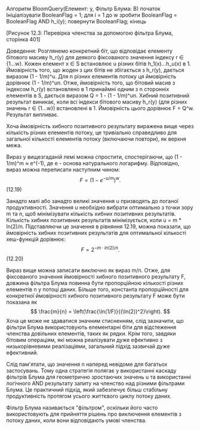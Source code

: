 Алгоритм BloomQuery(Елемент: y, Фільтр Блума: B)
початок
  Ініціалізувати BooleanFlag = 1;
  для i = 1 до w зробити
    BooleanFlag = BooleanFlag AND h_i(y);
  повернути BooleanFlag;
кінець

[Рисунок 12.3: Перевірка членства за допомогою фільтра Блума, сторінка 401]

Доведення: Розглянемо конкретний біт, що відповідає елементу бітового масиву h_r(y) для деякого фіксованого значення індексу r ∈ {1...w}. Кожен елемент x ∈ S встановлює u різних бітів h_1(x)...h_u(x) в 1. Ймовірність того, що жоден з цих бітів не збігається з h_r(y), дається виразом (1 - 1/m)^u. Для n різних елементів потоку ця ймовірність дорівнює (1 - 1/m)^un. Отже, ймовірність того, що бітовий масив з індексом h_r(y) встановлено в 1 принаймні одним з n сторонніх елементів в S, дається виразом Q = 1 - (1 - 1/m)^un. Хибний позитивний результат виникає, коли всі індекси бітового масиву h_r(y) (для різних значень r ∈ {1...w}) встановлені в 1. Ймовірність цього дорівнює F = Q^w. Результат випливає.

Хоча ймовірність хибного позитивного результату виражена вище через кількість різних елементів потоку, це тривіально справедливо для загальної кількості елементів потоку (включаючи повтори), як верхня межа.

Вираз у вищезгаданій лемі можна спростити, спостерігаючи, що (1 - 1/m)^m ≈ e^(-1), де e - основа натурального логарифму. Відповідно, вираз можна переписати наступним чином:
$$
F = (1 - e^{-u/m})^w.
$$
(12.19)

Занадто малі або занадто великі значення u призводять до поганої продуктивності. Значення u необхідно вибрати оптимально з точки зору m та n, щоб мінімізувати кількість хибних позитивних результатів. Кількість хибних позитивних результатів мінімізується, коли u = m * ln(2)/n. Підставляючи це значення в рівняння 12.19, можна показати, що ймовірність хибних позитивних результатів для оптимальної кількості хеш-функцій дорівнює:
$$
F = 2^{-m \cdot ln(2)/n}.
$$
(12.20)

Вираз вище можна записати виключно як вираз m/n. Отже, для фіксованого значення ймовірності хибного позитивного результату F, довжина фільтра Блума повинна бути пропорційною кількості різних елементів n у потоці даних. Більше того, константа пропорційності для конкретної ймовірності хибного позитивного результату F може бути показана як
$$
\frac{m}{n} = \left(\frac{\ln(1/F)}{(\ln(2))^2}\right).
$$
Хоча це може не здаватися значним стисненням, слід зазначити, що фільтри Блума використовують елементарні біти для відстеження членства довільних елементів, таких як рядки. Крім того, завдяки бітовим операціям, які можна реалізувати дуже ефективно з низькорівневими реалізаціями, загальний підхід зазвичай дуже ефективний.

Слід пам'ятати, що значення n наперед невідоме для багатьох застосувань. Тому одна стратегія полягає у використанні каскаду фільтрів Блума для геометрично зростаючих значень u та використанні логічного AND результату запиту на членство над різними фільтрами Блума. Це практичний підхід, який забезпечує більш стабільну продуктивність протягом усього життєвого циклу потоку даних.

Фільтр Блума називається "фільтром", оскільки його часто використовують для прийняття рішень про виключення елементів з потоку даних, коли вони відповідають умові членства.